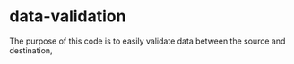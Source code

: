 # data-validation
The purpose of this code is to easily validate data between the source and destination,
